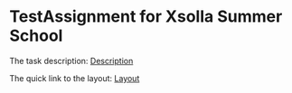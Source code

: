 # TestAssignment for Xsolla Summer School

The task description: [Description](https://github.com/xsolla/xsolla-frontend-school-2020)

The quick link to the layout: [Layout](https://www.figma.com/file/Fh7IP7XGqOLcmaHiJq64Nw/Xsolla-Summer-School-2020-Frontend?node-id=1%3A2)
